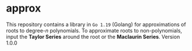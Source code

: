 # approx
This repository contains a library in `Go 1.19` (Golang) for approximations of roots to degree-*n* polynomials. 
To approximate roots to non-polynomials, input the **Taylor Series** around the root or the **Maclaurin Series**.
Version 1.0.0
